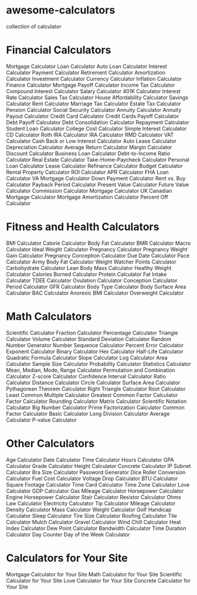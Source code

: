 # awesome-calculators
collection of calculator

# Financial Calculators
Mortgage Calculator	Loan Calculator
Auto Loan Calculator	Interest Calculator
Payment Calculator	Retirement Calculator
Amortization Calculator	Investment Calculator
Currency Calculator	Inflation Calculator
Finance Calculator	Mortgage Payoff Calculator
Income Tax Calculator	Compound Interest Calculator
Salary Calculator	401K Calculator
Interest Rate Calculator	Sales Tax Calculator
House Affordability Calculator	Savings Calculator
Rent Calculator	Marriage Tax Calculator
Estate Tax Calculator	Pension Calculator
Social Security Calculator	Annuity Calculator
Annuity Payout Calculator	Credit Card Calculator
Credit Cards Payoff Calculator	Debt Payoff Calculator
Debt Consolidation Calculator	Repayment Calculator
Student Loan Calculator	College Cost Calculator
Simple Interest Calculator	CD Calculator
Roth IRA Calculator	IRA Calculator
RMD Calculator	VAT Calculator
Cash Back or Low Interest Calculator	Auto Lease Calculator
Depreciation Calculator	Average Return Calculator
Margin Calculator	Discount Calculator
Business Loan Calculator	Debt-to-Income Ratio Calculator
Real Estate Calculator	Take-Home-Paycheck Calculator
Personal Loan Calculator	Lease Calculator
Refinance Calculator	Budget Calculator
Rental Property Calculator	ROI Calculator
APR Calculator	FHA Loan Calculator
VA Mortgage Calculator	Down Payment Calculator
Rent vs. Buy Calculator	Payback Period Calculator
Present Value Calculator	Future Value Calculator
Commission Calculator	Mortgage Calculator UK
Canadian Mortgage Calculator	Mortgage Amortization Calculator
Percent Off Calculator	 
# Fitness and Health Calculators
BMI Calculator	Calorie Calculator
Body Fat Calculator	BMR Calculator
Macro Calculator	Ideal Weight Calculator
Pregnancy Calculator	Pregnancy Weight Gain Calculator
Pregnancy Conception Calculator	Due Date Calculator
Pace Calculator	Army Body Fat Calculator
Weight Watcher Points Calculator	Carbohydrate Calculator
Lean Body Mass Calculator	Healthy Weight Calculator
Calories Burned Calculator	Protein Calculator
Fat Intake Calculator	TDEE Calculator
Ovulation Calculator	Conception Calculator
Period Calculator	GFR Calculator
Body Type Calculator	Body Surface Area Calculator
BAC Calculator	Anorexic BMI Calculator
Overweight Calculator	 
# Math Calculators
Scientific Calculator	Fraction Calculator
Percentage Calculator	Triangle Calculator
Volume Calculator	Standard Deviation Calculator
Random Number Generator	Number Sequence Calculator
Percent Error Calculator	Exponent Calculator
Binary Calculator	Hex Calculator
Half-Life Calculator	Quadratic Formula Calculator
Slope Calculator	Log Calculator
Area Calculator	Sample Size Calculator
Probability Calculator	Statistics Calculator
Mean, Median, Mode, Range Calculator	Permutation and Combination Calculator
Z-score Calculator	Confidence Interval Calculator
Ratio Calculator	Distance Calculator
Circle Calculator	Surface Area Calculator
Pythagorean Theorem Calculator	Right Triangle Calculator
Root Calculator	Least Common Multiple Calculator
Greatest Common Factor Calculator	Factor Calculator
Rounding Calculator	Matrix Calculator
Scientific Notation Calculator	Big Number Calculator
Prime Factorization Calculator	Common Factor Calculator
Basic Calculator	Long Division Calculator
Average Calculator	P-value Calculator
# Other Calculators
Age Calculator	Date Calculator
Time Calculator	Hours Calculator
GPA Calculator	Grade Calculator
Height Calculator	Concrete Calculator
IP Subnet Calculator	Bra Size Calculator
Password Generator	Dice Roller
Conversion Calculator	Fuel Cost Calculator
Voltage Drop Calculator	BTU Calculator
Square Footage Calculator	Time Card Calculator
Time Zone Calculator	Love Calculator
GDP Calculator	Gas Mileage Calculator
Horsepower Calculator	Engine Horsepower Calculator
Stair Calculator	Resistor Calculator
Ohms Law Calculator	Electricity Calculator
Tip Calculator	Mileage Calculator
Density Calculator	Mass Calculator
Weight Calculator	Golf Handicap Calculator
Sleep Calculator	Tire Size Calculator
Roofing Calculator	Tile Calculator
Mulch Calculator	Gravel Calculator
Wind Chill Calculator	Heat Index Calculator
Dew Point Calculator	Bandwidth Calculator
Time Duration Calculator	Day Counter
Day of the Week Calculator	 
# Calculators for Your Site
Mortgage Calculator for Your Site	Math Calculator for Your Site
Scientific Calculator for Your Site	Love Calculator for Your Site
Concrete Calculator for Your Site
